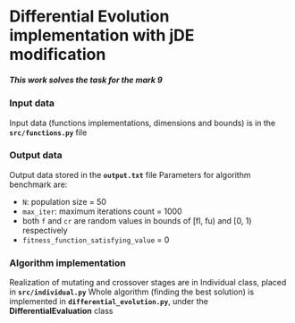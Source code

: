 # Differential Evolution implementation with jDE modification
##### This work solves the task for the *mark 9*

### Input data
Input data (functions implementations, dimensions and bounds) is in the **`src/functions.py`** file

### Output data
Output data stored in the **`output.txt`** file
Parameters for algorithm benchmark are: 
- `N`: population size = 50
- `max_iter`: maximum iterations count = 1000
- both `f` and `cr` are random values in bounds of [fl, fu) and [0, 1) respectively
- `fitness_function_satisfying_value` = 0

### Algorithm implementation
Realization of mutating and crossover stages are in Individual class, placed in **`src/individual.py`**
Whole algorithm (finding the best solution) is implemented in **`differential_evolution.py`**, under the **DifferentialEvaluation** class
